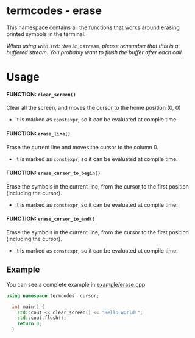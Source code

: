 # termcodes - erase
This namespace contains all the functions that works around erasing
printed symbols in the terminal.

*When using with `std::basic_ostream`, please remember
that this is a buffered stream. You probably want to
flush the buffer after each call.*

# Usage
#### FUNCTION: `clear_screen()`
Clear all the screen, and moves the cursor to the home position (0, 0)
- It is marked as `constexpr`, so it can be evaluated at compile time.

#### FUNCTION: `erase_line()`
Erase the current line and moves the cursor to the column 0.
- It is marked as `constexpr`, so it can be evaluated at compile time.

#### FUNCTION: `erase_cursor_to_begin()`
Erase the symbols in the current line, from the cursor to the first position (including the cursor).
- It is marked as `constexpr`, so it can be evaluated at compile time.

#### FUNCTION: `erase_cursor_to_end()`
Erase the symbols in the current line, from the cursor to the first
position (including the cursor).
- It is marked as `constexpr`, so it can be evaluated at compile time.

## Example
You can see a complete example in [example/erase.cpp](../example/erase.cpp)

```cpp
using namespace termcodes::cursor;

  int main() {
    std::cout << clear_screen() << "Hello world!";
    std::cout.flush();    
    return 0;
  }
```